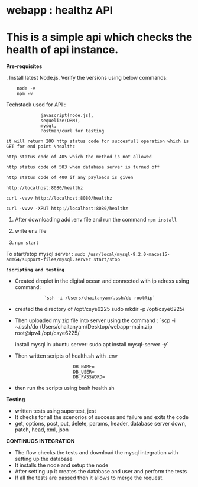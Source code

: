# webapp : healthz API

# This is a simple api which checks the health of api instance.

**Pre-requisites**

. Install latest Node.js. Verify the versions using below commands:

        node -v
        npm -v

Techstack used for API : 
                 
                 javascript(node.js), 
                 sequelize(ORM), 
                 mysql, 
                 Postman/curl for testing

`it will return 200 http status code for succesfull operation which is GET for end point \healthz`

`http status code of 405 which the method is not allowed`

`http status code of 503 when database server is turned off`

`http status code of 400 if any payloads is given`

`http://localhost:8080/healthz`

`curl -vvvv http://localhost:8080/healthz`

`curl -vvvv -XPUT http://localhost:8080/healthz`





1. After downloading add .env file and run the command `npm install` 

2. write env file 

3. `npm start`


To start/stop mysql server : `sudo /usr/local/mysql-9.2.0-macos15-arm64/support-files/mysql.server start/stop`


**`!scripting and testing`**

* Created droplet in the digital ocean and connected with ip adress using command:
                 
                 `ssh -i /Users/chaitanyam/.ssh/do root@ip`

* created the directory of /opt/csye6225
                 sudo mkdir -p /opt/csye6225/
* Then uploaded my zip file into server using the command :
                  `scp -i ~/.ssh/do /Users/chaitanyam/Desktop/webapp-main.zip root@ipv4:/opt/csye6225/ 


    install mysql in ubuntu server: sudo apt install mysql-server -y`

* Then written scripts of health.sh with .env 

                            DB_NAME=
                            DB_USER=
                            DB_PASSWORD=


* then run the scripts using bash health.sh



**Testing**

* written tests using supertest, jest 
* It checks for all the scenorios of success and failure and exits the code 
* get, options, post, put, delete, params, header, database server down, patch, head, xml, json


**CONTINUOS INTEGRATION**

* The flow checks the tests and download the mysql integration with setting up the database 
* It installs the node and setup the node
* After setting up it creates the database and user and perform the tests
* If all the tests are passed then it allows to merge the request.




      

